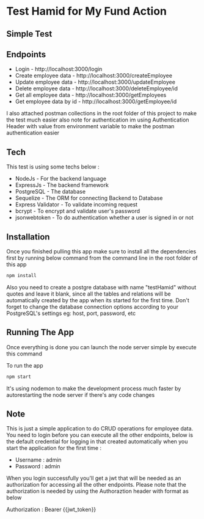 # Test Hamid for My Fund Action
## Simple Test

## Endpoints

- Login - http://localhost:3000/login
- Create employee data - http://localhost:3000/createEmployee
- Update employee data - http://localhost:3000/updateEmployee
- Delete employee data - http://localhost:3000/deleteEmployee/id
- Get all employee data - http://localhost:3000/getEmployees
- Get employee data by id - http://localhost:3000/getEmployee/id

I also attached postman collections in the root folder of this project to make the test much easier also note for authentication im using Authentication Header with value from environment variable to make the postman authentication easier

## Tech

This test is using some techs below :

- NodeJs - For the backend language
- ExpressJs - The backend framework
- PostgreSQL - The database
- Sequelize - The ORM for connecting Backend to Database
- Express Validator - To validate incoming request
- bcrypt - To encrypt and validate user's password
- jsonwebtoken - To do authentication whether a user is signed in or not

## Installation

Once you finished pulling this app make sure to install all the dependencies first by running below command from the command line in the root folder of this app


```sh
npm install
```

Also you need to create a postgre database with name "testHamid" without quotes and leave it blank, since all the tables and relations will be automatically created by the app when its started for the first time.
Don't forget to change the database connection options according to your PostgreSQL's settings eg: host, port, password, etc


## Running The App

Once everything is done you can launch the node server simple by execute this command

To run the app

```sh
npm start
```

It's using nodemon to make the development process much faster by autorestarting the node server if there's any code changes


## Note

This is just a simple application to do CRUD operations for employee data. You need to login before you can execute all the other endpoints, below is the default credential for logging in that created automatically when you start the application for the first time :

* Username : admin
* Password : admin

When you login successfully you'll get a jwt that will be needed as an authorization for accessing all the other endpoints. Please note that the authorization is needed by using the Authoraztion header with format as below

Authorization : Bearer {{jwt_token}}
